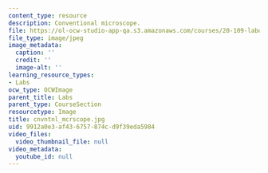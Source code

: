 ```yaml
---
content_type: resource
description: Conventional microscope.
file: https://ol-ocw-studio-app-qa.s3.amazonaws.com/courses/20-109-laboratory-fundamentals-in-biological-engineering-fall-2007/9912a0e3af436757874cd9f39eda5984_cnvntnl_mcrscope.jpg
file_type: image/jpeg
image_metadata:
  caption: ''
  credit: ''
  image-alt: ''
learning_resource_types:
- Labs
ocw_type: OCWImage
parent_title: Labs
parent_type: CourseSection
resourcetype: Image
title: cnvntnl_mcrscope.jpg
uid: 9912a0e3-af43-6757-874c-d9f39eda5984
video_files:
  video_thumbnail_file: null
video_metadata:
  youtube_id: null
---
```

